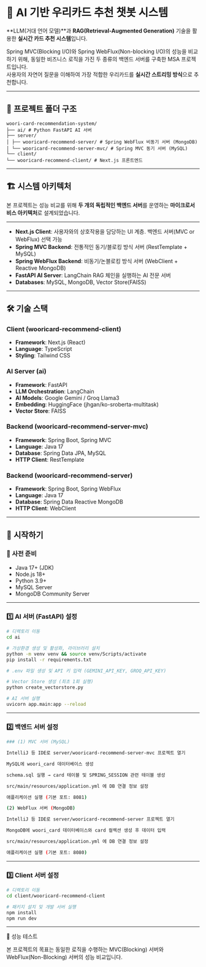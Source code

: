 # 🤖 AI 기반 우리카드 추천 챗봇 시스템 

**LLM(거대 언어 모델)**과 **RAG(Retrieval-Augmented Generation)** 기술을 활용한 **실시간 카드 추천 시스템**입니다.  

Spring MVC(Blocking I/O)와 Spring WebFlux(Non-blocking I/O)의 성능을 비교하기 위해, 동일한 비즈니스 로직을 가진 두 종류의 백엔드 서버를 구축한 MSA 프로젝트입니다.  
사용자의 자연어 질문을 이해하여 가장 적합한 우리카드를 **실시간 스트리밍 방식**으로 추천합니다.

---

## 📂 프로젝트 폴더 구조
```
woori-card-recommendation-system/
├── ai/ # Python FastAPI AI 서버
├── server/
│ ├── wooricard-recommend-server/ # Spring WebFlux 비동기 서버 (MongoDB)
│ └── wooricard-recommend-server-mvc/ # Spring MVC 동기 서버 (MySQL)
└── client/
└── wooricard-recommend-client/ # Next.js 프론트엔드
```

---

## 🏗️ 시스템 아키텍처

본 프로젝트는 성능 비교를 위해 **두 개의 독립적인 백엔드 서버**를 운영하는 **마이크로서비스 아키텍처**로 설계되었습니다.

---
- **Next.js Client**: 사용자와의 상호작용을 담당하는 UI 계층. 백엔드 서버(MVC or WebFlux) 선택 가능  
- **Spring MVC Backend**: 전통적인 동기/블로킹 방식 서버 (RestTemplate + MySQL)  
- **Spring WebFlux Backend**: 비동기/논블로킹 방식 서버 (WebClient + Reactive MongoDB)  
- **FastAPI AI Server**: LangChain RAG 체인을 실행하는 AI 전문 서버  
- **Databases**: MySQL, MongoDB, Vector Store(FAISS)

---

## 🛠️ 기술 스택

### Client (wooricard-recommend-client)
- **Framework**: Next.js (React)  
- **Language**: TypeScript  
- **Styling**: Tailwind CSS  

### AI Server (ai)
- **Framework**: FastAPI  
- **LLM Orchestration**: LangChain  
- **AI Models**: Google Gemini / Groq Llama3  
- **Embedding**: HuggingFace (jhgan/ko-sroberta-multitask)  
- **Vector Store**: FAISS  

### Backend (wooricard-recommend-server-mvc)
- **Framework**: Spring Boot, Spring MVC  
- **Language**: Java 17  
- **Database**: Spring Data JPA, MySQL  
- **HTTP Client**: RestTemplate  

### Backend (wooricard-recommend-server)
- **Framework**: Spring Boot, Spring WebFlux  
- **Language**: Java 17  
- **Database**: Spring Data Reactive MongoDB  
- **HTTP Client**: WebClient  

---

## 🏁 시작하기

### 📌 사전 준비
- Java 17+ (JDK)  
- Node.js 18+  
- Python 3.9+  
- MySQL Server  
- MongoDB Community Server  

---

### 1️⃣ AI 서버 (FastAPI) 설정

```bash
# 디렉토리 이동
cd ai

# 가상환경 생성 및 활성화, 라이브러리 설치
python -m venv venv && source venv/Scripts/activate
pip install -r requirements.txt

# .env 파일 생성 및 API 키 입력 (GEMINI_API_KEY, GROQ_API_KEY)

# Vector Store 생성 (최초 1회 실행)
python create_vectorstore.py

# AI 서버 실행
uvicorn app.main:app --reload
```
---
### 2️⃣ 백엔드 서버 설정
```bash
### (1) MVC 서버 (MySQL)

IntelliJ 등 IDE로 server/wooricard-recommend-server-mvc 프로젝트 열기

MySQL에 woori_card 데이터베이스 생성

schema.sql 실행 → card 테이블 및 SPRING_SESSION 관련 테이블 생성

src/main/resources/application.yml 에 DB 연결 정보 설정

애플리케이션 실행 (기본 포트: 8081)

(2) WebFlux 서버 (MongoDB)

IntelliJ 등 IDE로 server/wooricard-recommend-server 프로젝트 열기

MongoDB에 woori_card 데이터베이스와 card 컬렉션 생성 후 데이터 입력

src/main/resources/application.yml 에 DB 연결 정보 설정

애플리케이션 실행 (기본 포트: 8080)
```
---
### 3️⃣ Client 서버 설정
```bash
# 디렉토리 이동
cd client/wooricard-recommend-client

# 패키지 설치 및 개발 서버 실행
npm install
npm run dev
```
---

🚀 성능 테스트

본 프로젝트의 목표는 동일한 로직을 수행하는 MVC(Blocking) 서버와 WebFlux(Non-Blocking) 서버의 성능 비교입니다.
